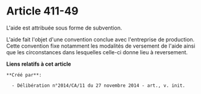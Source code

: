# Article 411-49

L'aide est attribuée sous forme de subvention. 

L'aide fait l'objet d'une convention conclue avec l'entreprise de production. Cette convention fixe notamment les modalités
de versement de l'aide ainsi que les circonstances dans lesquelles celle-ci donne lieu à reversement.

**Liens relatifs à cet article**

	**Créé par**:

	  - Délibération n°2014/CA/11 du 27 novembre 2014 - art., v. init.
